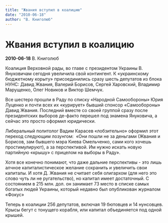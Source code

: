 ```yaml
---
title: "Жвания вступил в коалицию"
date: "2010-06-18"
author: "В. Книголюб"
---
```


# Жвания вступил в коалицию

**2010-06-18** В. Книголюб

Коалиция Верховной рады, во главе с президентом Украины В. Януковичам сегодня увеличила свой контингент. К «украинскому бюджетному корыту» присоединились сразу шесть депутатов из блока НУНС: Давид Жвания, Валерий Борисов, Сергей Харовский, Владимир Марущенко, Олег Новиков и Виктор Шемчук.

Все шестеро прошли в Раду по списку «Народной Самообороны» Юрия Луценко и почти всех их «курирует» бывший спонсор «Самообороны» Давид Жвания. Последний вместе со своей группой сразу после президентских выборов де-факто перешел под знамена Януковича, а сейчас это просто оформил юридически.

Либеральный политолог Вадим Карасев «лобзительно» оформил этот переход следующим лозунгом:  «Они пошли не за деньгами (Жвания и Борисов, зам бывшего мэра Киева Омельченко, сами кого хочешь простимулируют), а за перспективой. Им нужно искать новую партийную «крышу» с прицелом на выборы в Раду».

Хотя все конечно понимают, что даже дальние перспективы - это лишь алчное капиталистическое желание сохранить и увеличить свои капиталы. И хотя Д. Жвания не считает себя олигархом (для него это слово чуть ли не ругательство), но капитал имеет достаточный. С состоянием в 215 млн. дол. он занимает 73 место в списке самых богатых людей Украины, который недавно был опубликован журналом «Фокус»

Теперь в коалиции 256 депутатов, включая 19 бютовцев и 14 нунсовцев. Крысы бегут с тонущего корабля, или капитал объединяется под одной крышей.